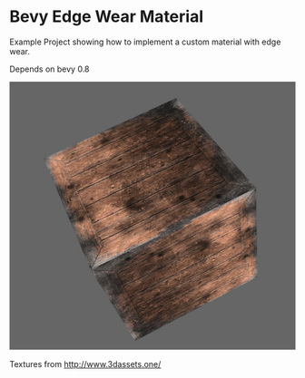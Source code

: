 # Bevy Edge Wear Material
Example Project showing how to implement a custom material with edge wear.

Depends on bevy 0.8

![demo](demo.jpg)

Textures from http://www.3dassets.one/
